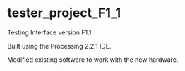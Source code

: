 # tester_project_F1_1
Testing Interface version F1.1

Built using the Processing 2.2.1 IDE.

Modified existing software to work with the new hardware.
